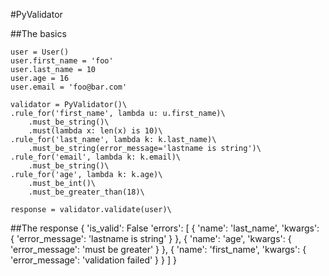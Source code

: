 #PyValidator

##The basics

    user = User()
    user.first_name = 'foo'
    user.last_name = 10
    user.age = 16
    user.email = 'foo@bar.com'

    validator = PyValidator()\
    .rule_for('first_name', lambda u: u.first_name)\
        .must_be_string()\
        .must(lambda x: len(x) is 10)\
    .rule_for('last_name', lambda k: k.last_name)\
        .must_be_string(error_message='lastname is string')\
    .rule_for('email', lambda k: k.email)\
        .must_be_string()\
    .rule_for('age', lambda k: k.age)\
        .must_be_int()\
        .must_be_greater_than(18)\

    response = validator.validate(user)\

##The response
    {
        'is_valid': False
        'errors':
        [
            {
                'name': 'last_name',
                'kwargs':
                {
                    'error_message': 'lastname is string'
                }
            },
            {
                'name': 'age',
                'kwargs':
                {
                    'error_message': 'must be greater'
                }
            },
            {
                'name': 'first_name',
                'kwargs':
                {
                    'error_message': 'validation failed'
                }
            }
        ]
    }
